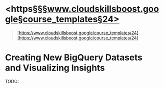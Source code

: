 # <https§§§www.cloudskillsboost.google§course_templates§24>

> [https://www.cloudskillsboost.google/course_templates/24](https://www.cloudskillsboost.google/course_templates/24)

# Creating New BigQuery Datasets and Visualizing Insights

TODO:

